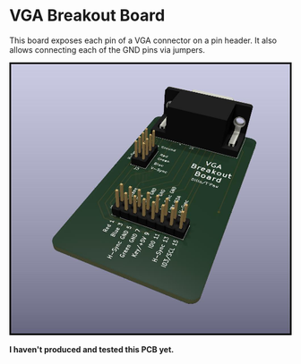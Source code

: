 # VGA Breakout Board

This board exposes each pin of a VGA connector on a pin header. It also allows connecting each of the GND pins via jumpers.

![render](VGA-Breakout.jpg)

**I haven't produced and tested this PCB yet.**
